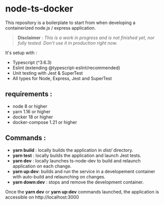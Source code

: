 # node-ts-docker

This repository is a boilerplate to start from when developing a
containerized node.js&nbsp;/&nbsp;express application.

> __Disclaimer__ : _This is a work in progress and is not finished yet, nor fully tested.
Don't use it in production right now._

It's setup with :

* Typescript (^3.6.3)
* Eslint (extending @typescript-eslint/recommended)
* Unit testing with Jest & SuperTest
* All types for Node, Express, Jest and SuperTest

## requirements :

* node 8 or higher
* yarn 1.16 or higher
* docker 18 or higher
* docker-compose 1.21 or higher

## Commands :

* __yarn build__ : locally builds the application in _dist/_ directory.
* __yarn test__ : locally builds the application and launch Jest tests.
* __yarn dev__ : locally launches ts-node-dev to build and relaunch application on each change.
* __yarn up:dev__: builds and run the service in a developement container
with auto-build and relaunching on changes.
* __yarn down:dev__ : stops and remove the development container.

Once the __yarn dev__ or __yarn up:dev__ commands launched, the application is accessible
on http://localhost:3000
